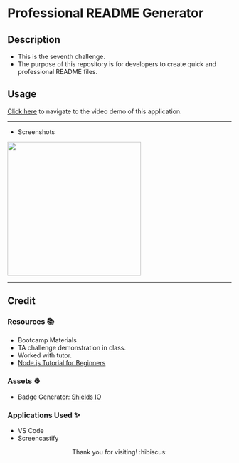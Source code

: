 # Professional README Generator

## Description

- This is the seventh challenge.
- The purpose of this repository is for developers to create quick and professional README files.

## Usage

[Click here](*) to navigate to the video demo of this application.

---------------------------

- Screenshots

<img src="*" width="300" height="300">


---------------------------

## Credit

### Resources :books:
- Bootcamp Materials
- TA challenge demonstration in class.
- Worked with tutor.
- [Node.js Tutorial for Beginners](https://www.youtube.com/watch?v=TlB_eWDSMt4)

### Assets :gear:
- Badge Generator: [Shields IO](https://shields.io/category/license)

### Applications Used :sparkles:
- VS Code
- Screencastify

<p align="center">Thank you for visiting! :hibiscus:</p>